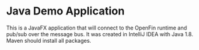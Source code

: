 <h1>Java Demo Application</h1>

This is a JavaFX application that will connect to the OpenFin runtime and pub/sub over the message bus.   It was created in IntelliJ IDEA with Java 1.8.  Maven should install all packages.
